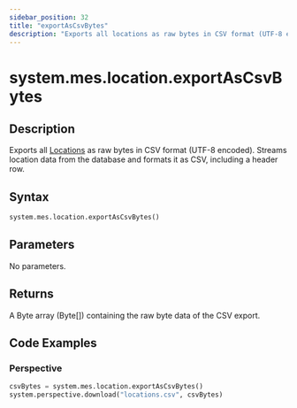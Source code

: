 ```yaml
---
sidebar_position: 32
title: "exportAsCsvBytes"
description: "Exports all locations as raw bytes in CSV format (UTF-8 encoded)"
---
```


# system.mes.location.exportAsCsvBytes

## Description

Exports all [Locations](../../data-model/location-model/location) as raw bytes in CSV format
(UTF-8 encoded). Streams location data from the database and formats it as CSV, including a
header row.

## Syntax

```python
system.mes.location.exportAsCsvBytes()
```

## Parameters

No parameters.

## Returns

A Byte array (Byte[]) containing the raw byte data of the CSV export.

## Code Examples

### Perspective
```python
csvBytes = system.mes.location.exportAsCsvBytes()
system.perspective.download("locations.csv", csvBytes)
```